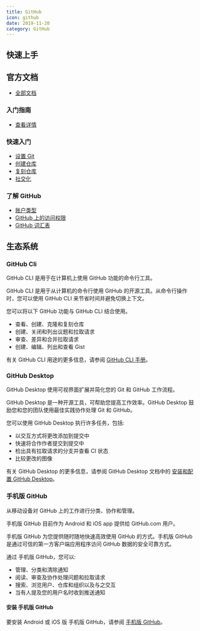 ```yaml
---
title: GitHub
icon: github
date: 2019-11-20
category: GitHub
---
```


## 快速上手

<Catalog />

## 官方文档

- [全部文档](https://docs.github.com/cn/free-pro-team@latest/github)

### 入门指南

- [查看详情](https://docs.github.com/cn/free-pro-team@latest/github/getting-started-with-github)

### 快速入门

- [设置 Git](https://docs.github.com/cn/free-pro-team@latest/github/getting-started-with-github/set-up-git)
- [创建仓库](https://docs.github.com/cn/free-pro-team@latest/github/getting-started-with-github/create-a-repo)
- [复刻仓库](https://docs.github.com/cn/free-pro-team@latest/github/getting-started-with-github/fork-a-repo)
- [社交化](https://docs.github.com/cn/free-pro-team@latest/github/getting-started-with-github/be-social)

### 了解 GitHub

- [账户类型](https://docs.github.com/cn/free-pro-team@latest/github/getting-started-with-github/types-of-github-accounts)
- [GitHub 上的访问权限](https://docs.github.com/cn/free-pro-team@latest/github/getting-started-with-github/access-permissions-on-github#%E4%B8%AA%E4%BA%BA%E7%94%A8%E6%88%B7%E5%B8%90%E6%88%B7)
- [GitHub 词汇表](https://docs.github.com/cn/free-pro-team@latest/github/getting-started-with-github/github-glossary)

## 生态系统

### GitHub Cli

GitHub CLI 是用于在计算机上使用 GitHub 功能的命令行工具。

GitHub CLI 是用于从计算机的命令行使用 GitHub 的开源工具。从命令行操作时，您可以使用 GitHub CLI 来节省时间并避免切换上下文。

您可以将以下 GitHub 功能与 GitHub CLI 结合使用。

- 查看、创建、克隆和复刻仓库
- 创建、关闭和列出议题和拉取请求
- 审查、差异和合并拉取请求
- 创建、编辑、列出和查看 Gist

有关 GitHub CLI 用途的更多信息，请参阅 [GitHub CLI 手册](https://cli.github.com/manual)。

### GitHub Desktop

GitHub Desktop 使用可视界面扩展并简化您的 Git 和 GitHub 工作流程。

GitHub Desktop 是一种开源工具，可帮助您提高工作效率。GitHub Desktop 鼓励您和您的团队使用最佳实践协作处理 Git 和 GitHub。

您可以使用 GitHub Desktop 执行许多任务，包括:

- 以交互方式将更改添加到提交中
- 快速将合作作者提交到提交中
- 检出具有拉取请求的分支并查看 CI 状态
- 比较更改的图像

有关 GitHub Desktop 的更多信息，请参阅 GitHub Desktop 文档中的 [安装和配置 GitHub Desktop](https://docs.github.com/cn/free-pro-team@latest/desktop/installing-and-configuring-github-desktop)。

### 手机版 GitHub

从移动设备对 GitHub 上的工作进行分类、协作和管理。

手机版 GitHub 目前作为 Android 和 iOS app 提供给 GitHub.com 用户。

手机版 GitHub 为您提供随时随地快速高效使用 GitHub 的方式。手机版 GitHub 是通过可信的第一方客户端应用程序访问 GitHub 数据的安全可靠方式。

通过 手机版 GitHub，您可以:

- 管理、分类和清除通知
- 阅读、审查及协作处理问题和拉取请求
- 搜索、浏览用户、仓库和组织以及与之交互
- 当有人提及您的用户名时收到推送通知

#### 安装 手机版 GitHub

要安装 Android 或 iOS 版 手机版 GitHub，请参阅 [手机版 GitHub](https://github.com/mobile)。
